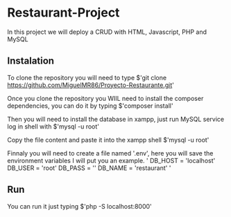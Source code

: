 # Restaurant-Project
In this project we will deploy a CRUD with HTML, Javascript, PHP and MySQL

## Instalation
To clone the repository you will need to type
$'git clone https://github.com/MiguelMR86/Proyecto-Restaurante.git'

Once you clone the repository you WIIL need to install the composer dependencies, you can do it by typing
$'composer install'

Then you will need to install the database in xampp, just run MySQL service
log in shell with
$'mysql -u root'

Copy the file content and paste it into the xampp shell
$'mysql -u root'

Finnaly you will need to create a file named '.env', here you will save the environment variables I will put you an example.
'
DB_HOST = 'localhost'
DB_USER = 'root'
DB_PASS = ''
DB_NAME = 'restaurant'
'

## Run
You can run it just typing
$'php -S localhost:8000'